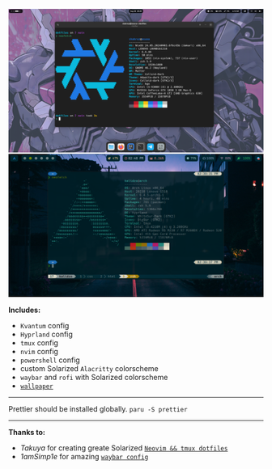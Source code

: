 ![](./screenshot.png?raw=true)
![](./screen.png?raw=true)

**Includes:**

- `Kvantum` config
- `Hyprland` config
- `tmux` config
- `nvim` config
- `powershell` config
- custom Solarized `Alacritty` colorscheme
- `waybar` and `rofi` with Solarized colorscheme
- [`wallpaper`](./wallpaper.png)

<hr />

 Prettier should be installed globally. `paru -S prettier`

<hr />

**Thanks to:**
- *Takuya* for creating greate Solarized [`Neovim && tmux dotfiles`](https://github.com/craftzdog/dotfiles-public)
- *1amSimp1e* for amazing [`waybar config`](https://github.com/1amSimp1e/dots)
